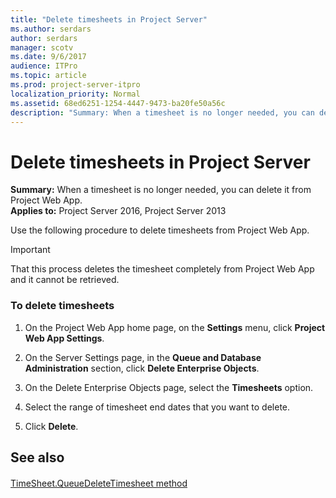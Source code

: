 ```yaml
---
title: "Delete timesheets in Project Server"
ms.author: serdars
author: serdars
manager: scotv
ms.date: 9/6/2017
audience: ITPro
ms.topic: article
ms.prod: project-server-itpro
localization_priority: Normal
ms.assetid: 68ed6251-1254-4447-9473-ba20fe50a56c
description: "Summary: When a timesheet is no longer needed, you can delete it from Project Web App."
---
```


# Delete timesheets in Project Server
 
 **Summary:** When a timesheet is no longer needed, you can delete it from Project Web App.<br/>
**Applies to:** Project Server 2016, Project Server 2013
  
Use the following procedure to delete timesheets from Project Web App.
  
> [!IMPORTANT]
> That this process deletes the timesheet completely from Project Web App and it cannot be retrieved. 
  
### To delete timesheets

1. On the Project Web App home page, on the **Settings** menu, click **Project Web App Settings**.
    
2. On the Server Settings page, in the **Queue and Database Administration** section, click **Delete Enterprise Objects**.
    
3. On the Delete Enterprise Objects page, select the **Timesheets** option.
    
4. Select the range of timesheet end dates that you want to delete.
    
5. Click **Delete**.
    
## See also

#### 

[TimeSheet.QueueDeleteTimesheet method](https://go.microsoft.com/fwlink/p/?LinkId=262682)

